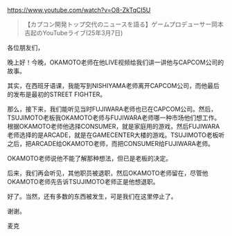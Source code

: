 https://www.youtube.com/watch?v=O8-ZkTqCI5U

> 【カプコン開発トップ交代のニュースを語る】ゲームプロデューサー岡本吉起のYouTubeライブ(25年3月7日) 

各位朋友们，

晚上好！今晚，OKAMOTO老师在他LIVE视频给我们讲一讲他与CAPCOM公司的故事。

其实，在西班牙语课，我能写到NISHIYAMA老师离开CAPCOM公司，而他最后的发布是最初的STREET FIGHTER。

那么，接下来，我们能听见当时FUJIWARA老师也已在CAPCOM公司。然后，TSUJIMOTO老板我OKAMOTO老师与FUJIWARA老师哪一种市场他们想工作。根据OKAMOTO老师他选择CONSUMER，就是家庭用的游戏，然后FUJIWARA老师选择的是ARCADE，就是在GAMECENTER大楼的游戏。TSUJIMOTO老板听之后，把ARCADE给OKAMOTO老师，而把CONSUMER给FUJIWARA老师。

OKAMOTO老师说他不能了解那种想法，但已是老板的决定。

后来，我们再会听见，其他职员被退职，然后OKAMOTO老师留在，尽管他OKAMOTO老师先告诉TSUJIMOTO老师正是他想退职。

好了。当然，还有多数的东西被发生，可是我们在这里停止了。

谢谢。

麦克
